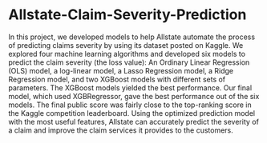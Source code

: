 # Allstate-Claim-Severity-Prediction

In this project, we developed models to help Allstate automate the process of predicting claims severity by using its dataset posted on Kaggle. We explored four machine learning algorithms and developed six models to predict the claim severity (the loss value): An Ordinary Linear Regression (OLS) model, a log-linear model, a Lasso Regression model, a Ridge Regression model, and two XGBoost models with different sets of parameters. The XGBoost models yielded the best performance. Our final model, which used XGBRegressor, gave the best performance out of the six models. The final public score was fairly close to the top-ranking score in the Kaggle competition leaderboard. Using the optimized prediction model with the most useful features, Allstate can accurately predict the severity of a claim and improve the claim services it provides to the customers.
